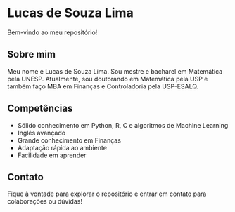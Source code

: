 # Lucas de Souza Lima

Bem-vindo ao meu repositório!

## Sobre mim

Meu nome é Lucas de Souza Lima. Sou mestre e bacharel em Matemática pela UNESP. Atualmente, sou doutorando em Matemática pela USP e também faço MBA em Finanças e Controladoria pela USP-ESALQ.

## Competências

- Sólido conhecimento em Python, R, C e algoritmos de Machine Learning
- Inglês avançado
- Grande conhecimento em Finanças
- Adaptação rápida ao ambiente
- Facilidade em aprender

## Contato

Fique à vontade para explorar o repositório e entrar em contato para colaborações ou dúvidas!
